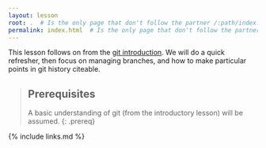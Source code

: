 ```yaml
---
layout: lesson
root: .  # Is the only page that don't follow the partner /:path/index.html
permalink: index.html  # Is the only page that don't follow the partner /:path/index.html
---
```

This lesson follows on from the [git introduction](https://csiro-data-school.github.io/git-intro/).
We will do a quick refresher, then focus on managing branches, and how to make particular points
in git history citeable.

> ## Prerequisites
>
> A basic understanding of git (from the introductory lesson) will be assumed.
{: .prereq}

{% include links.md %}
